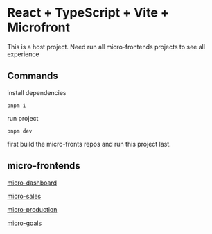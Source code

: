 # React + TypeScript + Vite + Microfront

This is a host project. Need run all micro-frontends projects to see all experience

## Commands

install dependencies
```
pnpm i
```

run project
```
pnpm dev
```

first build the micro-fronts repos and run this project last.

## micro-frontends
 [micro-dashboard](https://github.com/guilhermeafonsomb/farms-fiap-dashboard)
 
 [micro-sales](https://github.com/guilhermeafonsomb/farms-fiap-sales)
 
 [micro-production](https://github.com/guilhermeafonsomb/farms-fiap-production)
 
 [micro-goals](https://github.com/guilhermeafonsomb/farms-fiap-goals)
